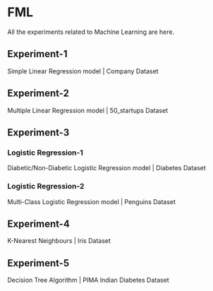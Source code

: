 # FML
All the experiments related to Machine Learning are here.
## Experiment-1
Simple Linear Regression model | Company Dataset
## Experiment-2
Multiple Linear Regression model | 50_startups Dataset
## Experiment-3
### Logistic Regression-1
Diabetic/Non-Diabetic Logistic Regression model | Diabetes Dataset
### Logistic Regression-2
Multi-Class Logistic Regression model | Penguins Dataset
## Experiment-4
K-Nearest Neighbours | Iris Dataset
## Experiment-5
Decision Tree Algorithm | PIMA Indian Diabetes Dataset
